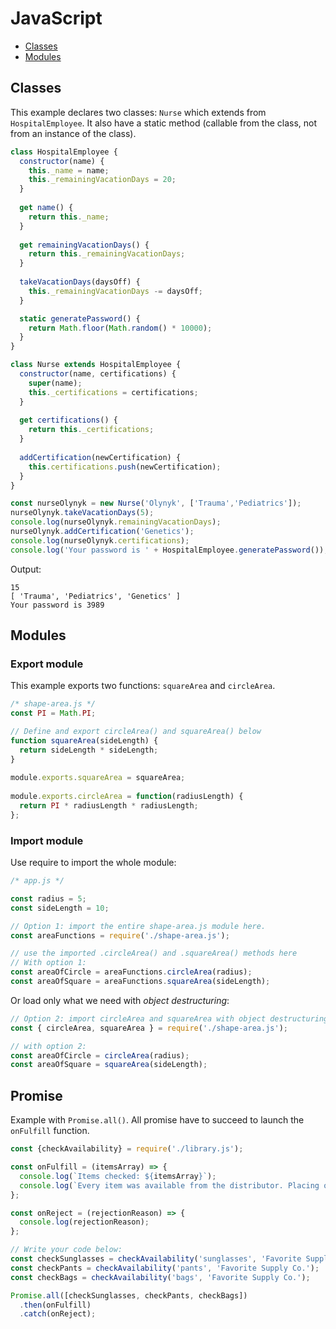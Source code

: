 # JavaScript

* [Classes](#classes)
* [Modules](#modules)

## Classes

This example declares two classes: `Nurse` which extends from `HospitalEmployee`.
It also have a static method (callable from the class, not from an instance of the class).

``` javascript
class HospitalEmployee {
  constructor(name) {
    this._name = name;
    this._remainingVacationDays = 20;
  }
  
  get name() {
    return this._name;
  }
  
  get remainingVacationDays() {
    return this._remainingVacationDays;
  }
  
  takeVacationDays(daysOff) {
    this._remainingVacationDays -= daysOff;
  }

  static generatePassword() {
    return Math.floor(Math.random() * 10000);
  }
}

class Nurse extends HospitalEmployee {
  constructor(name, certifications) {
    super(name);
    this._certifications = certifications;
  } 
  
  get certifications() {
    return this._certifications;
  }
  
  addCertification(newCertification) {
    this.certifications.push(newCertification);
  }
}

const nurseOlynyk = new Nurse('Olynyk', ['Trauma','Pediatrics']);
nurseOlynyk.takeVacationDays(5);
console.log(nurseOlynyk.remainingVacationDays);
nurseOlynyk.addCertification('Genetics');
console.log(nurseOlynyk.certifications);
console.log('Your password is ' + HospitalEmployee.generatePassword());
```

Output:

``` text
15
[ 'Trauma', 'Pediatrics', 'Genetics' ]
Your password is 3989
```

## Modules

### Export module

This example exports two functions: `squareArea` and `circleArea`.

``` javascript
/* shape-area.js */
const PI = Math.PI;

// Define and export circleArea() and squareArea() below
function squareArea(sideLength) {
  return sideLength * sideLength;
}
 
module.exports.squareArea = squareArea;
 
module.exports.circleArea = function(radiusLength) {
  return PI * radiusLength * radiusLength;
};
```

### Import module

Use require to import the whole module:

``` javascript
/* app.js */ 

const radius = 5;
const sideLength = 10;

// Option 1: import the entire shape-area.js module here.
const areaFunctions = require('./shape-area.js');

// use the imported .circleArea() and .squareArea() methods here
// With option 1:
const areaOfCircle = areaFunctions.circleArea(radius);
const areaOfSquare = areaFunctions.squareArea(sideLength);
```

Or load only what we need with *object destructuring*:

``` javascript
// Option 2: import circleArea and squareArea with object destructuring
const { circleArea, squareArea } = require('./shape-area.js');

// with option 2:
const areaOfCircle = circleArea(radius);
const areaOfSquare = squareArea(sideLength);
```

## Promise

Example with `Promise.all()`. All promise have to succeed to launch the `onFulfill` function.

``` javascript
const {checkAvailability} = require('./library.js');

const onFulfill = (itemsArray) => {
  console.log(`Items checked: ${itemsArray}`);
  console.log(`Every item was available from the distributor. Placing order now.`);
};

const onReject = (rejectionReason) => {
  console.log(rejectionReason);
};

// Write your code below:
const checkSunglasses = checkAvailability('sunglasses', 'Favorite Supply Co.');
const checkPants = checkAvailability('pants', 'Favorite Supply Co.');
const checkBags = checkAvailability('bags', 'Favorite Supply Co.');

Promise.all([checkSunglasses, checkPants, checkBags])
  .then(onFulfill)
  .catch(onReject);
```
